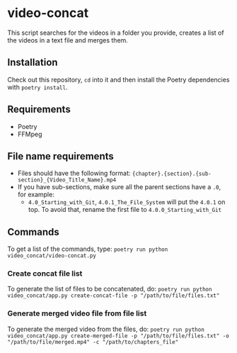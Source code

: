 # video-concat

This script searches for the videos in a folder you provide, creates a list of the videos in a text file and merges them.

## Installation

Check out this repository, `cd` into it and then install the Poetry dependencies with `poetry install`.

## Requirements

- Poetry
- FFMpeg

## File name requirements
- Files should have the following format: `{chapter}.{section}.{sub-section}_{Video_Title_Name}.mp4`
- If you have sub-sections, make sure all the parent sections have a `.0`, for example:
    - `4.0_Starting_with_Git`, `4.0.1_The_File_System` will put the `4.0.1` on top. To avoid that, rename the first file to `4.0.0_Starting_with_Git`

## Commands

To get a list of the commands, type: `poetry run python video_concat/video-concat.py`

### Create concat file list

To generate the list of files to be concatenated, do: `poetry run python video_concat/app.py create-concat-file -p "/path/to/file/files.txt"`

### Generate merged video file from file list

To generate the merged video from the files, do: `poetry run python video_concat/app.py create-merged-file -p "/path/to/file/files.txt" -o "/path/to/file/merged.mp4" -c "/path/to/chapters_file"`